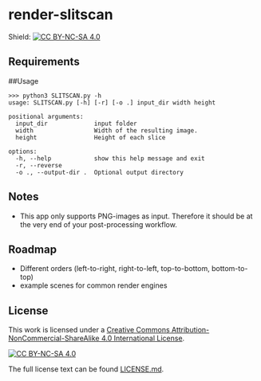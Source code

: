 # render-slitscan
Shield: [![CC BY-NC-SA 4.0][cc-by-nc-sa-shield]][cc-by-nc-sa]

## Requirements

##Usage
```
>>> python3 SLITSCAN.py -h
usage: SLITSCAN.py [-h] [-r] [-o .] input_dir width height

positional arguments:
  input_dir             input folder
  width                 Width of the resulting image.
  height                Height of each slice

options:
  -h, --help            show this help message and exit
  -r, --reverse
  -o ., --output-dir .  Optional output directory
```

## Notes
- This app only supports PNG-images as input. Therefore it should be at the very end of your post-processing workflow.

## Roadmap
- Different orders (left-to-right, right-to-left, top-to-bottom, bottom-to-top)
- example scenes for common render engines

## License
This work is licensed under a
[Creative Commons Attribution-NonCommercial-ShareAlike 4.0 International License][cc-by-nc-sa].

[![CC BY-NC-SA 4.0][cc-by-nc-sa-image]][cc-by-nc-sa]

[cc-by-nc-sa]: http://creativecommons.org/licenses/by-nc-sa/4.0/
[cc-by-nc-sa-image]: https://licensebuttons.net/l/by-nc-sa/4.0/88x31.png
[cc-by-nc-sa-shield]: https://img.shields.io/badge/License-CC%20BY--NC--SA%204.0-lightgrey.svg

The full license text can be found [LICENSE.md](here).